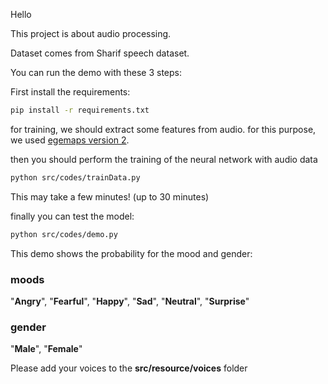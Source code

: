 Hello

This project is about audio processing.

Dataset comes from Sharif speech dataset.

You can run the demo with these 3 steps:

First install the requirements:

```bash
pip install -r requirements.txt
```
for training, we should extract some features from audio. for this purpose, we used [egemaps version 2](https://audeering.github.io/opensmile-python/api/opensmile.FeatureSet.html#egemapsv02).

then you should perform the training of the neural network with audio data
```bash
python src/codes/trainData.py
```

This may take a few minutes! (up to 30 minutes)

finally you can test the model:
```bash
python src/codes/demo.py
```

This demo shows the probability for the mood and gender:

### moods

"**Angry**", "**Fearful**", "**Happy**", "**Sad**", "**Neutral**", "**Surprise**"

### gender

"**Male**", "**Female**"

Please add your voices to the **src/resource/voices** folder